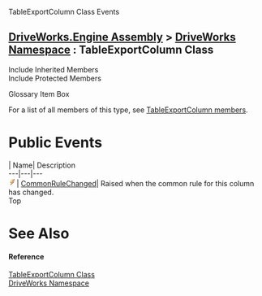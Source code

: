 TableExportColumn Class Events   
  
[DriveWorks.Engine Assembly](topic2156.md) > [DriveWorks Namespace](topic2159.md) : TableExportColumn Class  
---  
  
Include Inherited Members    
Include Protected Members    


Glossary Item Box

For a list of all members of this type, see [TableExportColumn members](topic5569.md).

# Public Events

| Name| Description  
---|---|---  
![Public Event](dotnetimages/publicEvent.gif)| [CommonRuleChanged](topic5578.md)| Raised when the common rule for this column has changed.   
Top

# See Also

#### Reference

[TableExportColumn Class](topic5568.md)   
[DriveWorks Namespace](topic2159.md)


